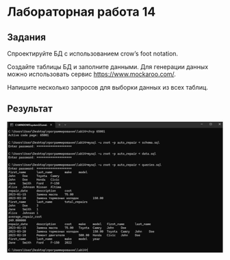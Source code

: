 # Лабораторная работа 14
## Задания 
Спроектируйте БД с использованием crow’s foot notation.

Создайте таблицы БД и заполните данными. Для генерации данных можно использовать сервис https://www.mockaroo.com/.

Напишите несколько запросов для выборки данных из всех таблиц.
## Результат
![screenshots](L14.png)

